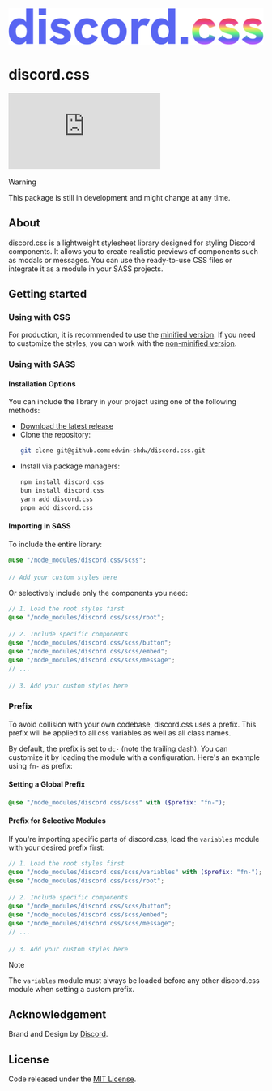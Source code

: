 <p align="center">
  <img src="./site/static/img/discord-css.svg" alt="discord.css logo">
</p>

# discord.css
[![npm](https://img.shields.io/npm/v/discord.css)](https://www.npmjs.com/package/discord.css)

> [!WARNING]
> This package is still in development and might change at any time.

## About
discord.css is a lightweight stylesheet library designed for styling Discord components. It allows you to create realistic previews of components such as modals or messages. You can use the ready-to-use CSS files or integrate it as a module in your SASS projects.

## Getting started

### Using with CSS
For production, it is recommended to use the [minified version](./dist/css/discord.min.css).
If you need to customize the styles, you can work with the [non-minified version](./dist/css/discord.css).


### Using with SASS

#### Installation Options

You can include the library in your project using one of the following methods:

- [Download the latest release](https://github.com/edwin-shdw/discord.css/releases)
- Clone the repository:
  ```bash
  git clone git@github.com:edwin-shdw/discord.css.git
  ```
- Install via package managers:
  ```bash
  npm install discord.css
  bun install discord.css
  yarn add discord.css
  pnpm add discord.css
  ```

#### Importing in SASS
To include the entire library:

```scss
@use "/node_modules/discord.css/scss";

// Add your custom styles here
```

Or selectively include only the components you need:
```scss
// 1. Load the root styles first
@use "/node_modules/discord.css/scss/root";

// 2. Include specific components
@use "/node_modules/discord.css/scss/button";
@use "/node_modules/discord.css/scss/embed";
@use "/node_modules/discord.css/scss/message";
// ...

// 3. Add your custom styles here
```

### Prefix
To avoid collision with your own codebase, discord.css uses a prefix. This prefix will be applied to all css variables as
well as all class names.

By default, the prefix is set to `dc-` (note the trailing dash). You can customize it by loading the module with a
configuration. Here's an example using `fn-` as prefix:

#### Setting a Global Prefix
```scss
@use "/node_modules/discord.css/scss" with ($prefix: "fn-");
```

#### Prefix for Selective Modules
If you're importing specific parts of discord.css, load the `variables` module with your desired prefix first:
```scss
// 1. Load the root styles first
@use "/node_modules/discord.css/scss/variables" with ($prefix: "fn-");
@use "/node_modules/discord.css/scss/root";

// 2. Include specific components
@use "/node_modules/discord.css/scss/button";
@use "/node_modules/discord.css/scss/embed";
@use "/node_modules/discord.css/scss/message";
// ...

// 3. Add your custom styles here
```

> [!NOTE]
> The `variables` module must always be loaded before any other discord.css module when setting a custom prefix.

## Acknowledgement

Brand and Design by [Discord](https://discord.com/).

## License

Code released under the [MIT License](./LICENSE).

